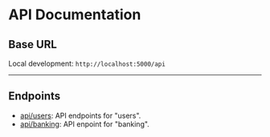 # API Documentation

## Base URL

Local development: `http://localhost:5000/api`

---

## Endpoints

- [api/users](./api/Users.md): API endpoints for "users".
- [api/banking](./api/Banking.md): API enpoint for "banking".
